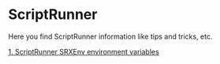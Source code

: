# ScriptRunner
Here you find ScriptRunner information like tips and tricks, etc.

[1. ScriptRunner SRXEnv environment variables](https://github.com/HeikoBrenn/ScriptRunner/wiki/ScriptRunner-SRXEnv-environment-variable)
